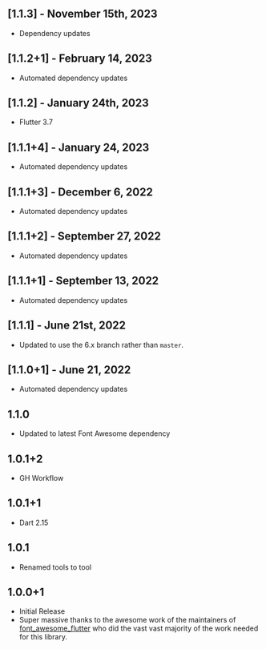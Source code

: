 ## [1.1.3] - November 15th, 2023

* Dependency updates


## [1.1.2+1] - February 14, 2023

* Automated dependency updates


## [1.1.2] - January 24th, 2023

* Flutter 3.7


## [1.1.1+4] - January 24, 2023

* Automated dependency updates


## [1.1.1+3] - December 6, 2022

* Automated dependency updates


## [1.1.1+2] - September 27, 2022

* Automated dependency updates


## [1.1.1+1] - September 13, 2022

* Automated dependency updates


## [1.1.1] - June 21st, 2022

* Updated to use the 6.x branch rather than `master`.


## [1.1.0+1] - June 21, 2022

* Automated dependency updates


## 1.1.0

* Updated to latest Font Awesome dependency


## 1.0.1+2

* GH Workflow


## 1.0.1+1

* Dart 2.15


## 1.0.1

* Renamed tools to tool


## 1.0.0+1

* Initial Release
* Super massive thanks to the awesome work of the maintainers of [font_awesome_flutter](https://pub.dev/packages/font_awesome_flutter) who did the vast vast majority of the work needed for this library.







